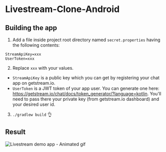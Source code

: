 # Livestream-Clone-Android

## Building the app
1. Add a file inside project root directory named `secret.properties` having the following contents:
```
StreamApiKey=xxx
UserToken=xxx
```
2. Replace `xxx` with your values. 

* `StreamApiKey` is a public key which you can get by registering your chat app on getstream.io.
* `UserToken` is a JWT token of your app user. You can generate one here: https://getstream.io/chat/docs/token_generator/?language=kotlin. You'll need to pass there your private key (from getstream.io dashboard) and your desired user id.

3. `./gradlew build` 👌

## Result
![Livestream demo app - Animated gif](demo/demo.gif)
